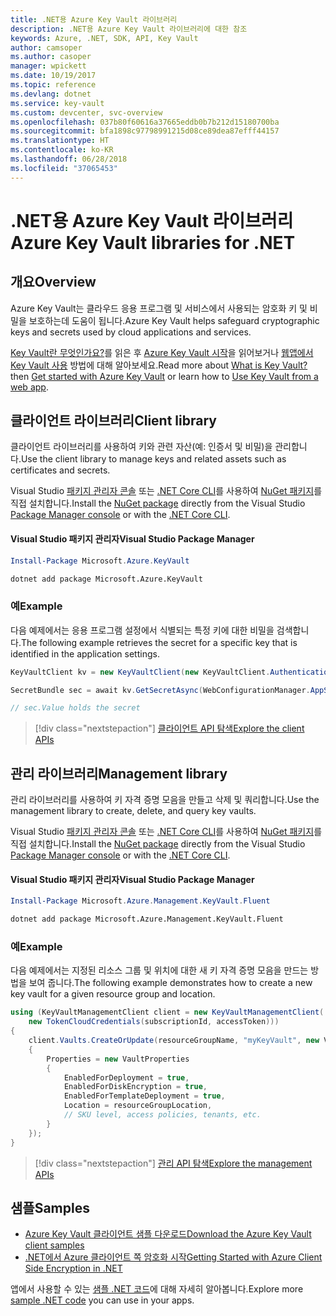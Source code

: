 ```yaml
---
title: .NET용 Azure Key Vault 라이브러리
description: .NET용 Azure Key Vault 라이브러리에 대한 참조
keywords: Azure, .NET, SDK, API, Key Vault
author: camsoper
ms.author: casoper
manager: wpickett
ms.date: 10/19/2017
ms.topic: reference
ms.devlang: dotnet
ms.service: key-vault
ms.custom: devcenter, svc-overview
ms.openlocfilehash: 037b80f60616a37665eddb0b7b212d15180700ba
ms.sourcegitcommit: bfa1898c97798991215d08ce89dea87efff44157
ms.translationtype: HT
ms.contentlocale: ko-KR
ms.lasthandoff: 06/28/2018
ms.locfileid: "37065453"
---
```

# <a name="azure-key-vault-libraries-for-net"></a><span data-ttu-id="aef96-104">.NET용 Azure Key Vault 라이브러리</span><span class="sxs-lookup"><span data-stu-id="aef96-104">Azure Key Vault libraries for .NET</span></span>

## <a name="overview"></a><span data-ttu-id="aef96-105">개요</span><span class="sxs-lookup"><span data-stu-id="aef96-105">Overview</span></span>

<span data-ttu-id="aef96-106">Azure Key Vault는 클라우드 응용 프로그램 및 서비스에서 사용되는 암호화 키 및 비밀을 보호하는데 도움이 됩니다.</span><span class="sxs-lookup"><span data-stu-id="aef96-106">Azure Key Vault helps safeguard cryptographic keys and secrets used by cloud applications and services.</span></span>

<span data-ttu-id="aef96-107">[Key Vault란 무엇인가요?](/azure/key-vault/key-vault-whatis)를 읽은 후 [Azure Key Vault 시작](/azure/key-vault/key-vault-get-started)을 읽어보거나 [웹앱에서 Key Vault 사용](/azure/key-vault/key-vault-use-from-web-application) 방법에 대해 알아보세요.</span><span class="sxs-lookup"><span data-stu-id="aef96-107">Read more about [What is Key Vault?](/azure/key-vault/key-vault-whatis) then [Get started with Azure Key Vault](/azure/key-vault/key-vault-get-started) or learn how to [Use Key Vault from a web app](/azure/key-vault/key-vault-use-from-web-application).</span></span>

## <a name="client-library"></a><span data-ttu-id="aef96-108">클라이언트 라이브러리</span><span class="sxs-lookup"><span data-stu-id="aef96-108">Client library</span></span>

<span data-ttu-id="aef96-109">클라이언트 라이브러리를 사용하여 키와 관련 자산(예: 인증서 및 비밀)을 관리합니다.</span><span class="sxs-lookup"><span data-stu-id="aef96-109">Use the client library to manage keys and related assets such as certificates and secrets.</span></span>

<span data-ttu-id="aef96-110">Visual Studio [패키지 관리자 콘솔][PackageManager] 또는 [.NET Core CLI][DotNetCLI]를 사용하여 [NuGet 패키지](https://www.nuget.org/packages/Microsoft.Azure.KeyVault)를 직접 설치합니다.</span><span class="sxs-lookup"><span data-stu-id="aef96-110">Install the [NuGet package](https://www.nuget.org/packages/Microsoft.Azure.KeyVault) directly from the Visual Studio [Package Manager console][PackageManager] or with the [.NET Core CLI][DotNetCLI].</span></span>

#### <a name="visual-studio-package-manager"></a><span data-ttu-id="aef96-111">Visual Studio 패키지 관리자</span><span class="sxs-lookup"><span data-stu-id="aef96-111">Visual Studio Package Manager</span></span>

```powershell
Install-Package Microsoft.Azure.KeyVault
```

```bash
dotnet add package Microsoft.Azure.KeyVault
```

### <a name="example"></a><span data-ttu-id="aef96-112">예</span><span class="sxs-lookup"><span data-stu-id="aef96-112">Example</span></span>

<span data-ttu-id="aef96-113">다음 예제에서는 응용 프로그램 설정에서 식별되는 특정 키에 대한 비밀을 검색합니다.</span><span class="sxs-lookup"><span data-stu-id="aef96-113">The following example retrieves the secret for a specific key that is identified in the application settings.</span></span>

```csharp
KeyVaultClient kv = new KeyVaultClient(new KeyVaultClient.AuthenticationCallback(securityToken));

SecretBundle sec = await kv.GetSecretAsync(WebConfigurationManager.AppSettings["SecretUri"]);

// sec.Value holds the secret
```

> [!div class="nextstepaction"]
> [<span data-ttu-id="aef96-114">클라이언트 API 탐색</span><span class="sxs-lookup"><span data-stu-id="aef96-114">Explore the client APIs</span></span>](/dotnet/api/overview/azure/keyvault/client)

## <a name="management-library"></a><span data-ttu-id="aef96-115">관리 라이브러리</span><span class="sxs-lookup"><span data-stu-id="aef96-115">Management library</span></span>

<span data-ttu-id="aef96-116">관리 라이브러리를 사용하여 키 자격 증명 모음을 만들고 삭제 및 쿼리합니다.</span><span class="sxs-lookup"><span data-stu-id="aef96-116">Use the management library to create, delete, and query key vaults.</span></span>

<span data-ttu-id="aef96-117">Visual Studio [패키지 관리자 콘솔][PackageManager] 또는 [.NET Core CLI][DotNetCLI]를 사용하여 [NuGet 패키지](https://www.nuget.org/packages/Microsoft.Azure.Management.KeyVault.Fluent)를 직접 설치합니다.</span><span class="sxs-lookup"><span data-stu-id="aef96-117">Install the [NuGet package](https://www.nuget.org/packages/Microsoft.Azure.Management.KeyVault.Fluent) directly from the Visual Studio [Package Manager console][PackageManager] or with the [.NET Core CLI][DotNetCLI].</span></span>

#### <a name="visual-studio-package-manager"></a><span data-ttu-id="aef96-118">Visual Studio 패키지 관리자</span><span class="sxs-lookup"><span data-stu-id="aef96-118">Visual Studio Package Manager</span></span>

```powershell
Install-Package Microsoft.Azure.Management.KeyVault.Fluent
```

```bash
dotnet add package Microsoft.Azure.Management.KeyVault.Fluent
```

### <a name="example"></a><span data-ttu-id="aef96-119">예</span><span class="sxs-lookup"><span data-stu-id="aef96-119">Example</span></span>

<span data-ttu-id="aef96-120">다음 예제에서는 지정된 리소스 그룹 및 위치에 대한 새 키 자격 증명 모음을 만드는 방법을 보여 줍니다.</span><span class="sxs-lookup"><span data-stu-id="aef96-120">The following example demonstrates how to create a new key vault for a given resource group and location.</span></span>

```csharp
using (KeyVaultManagementClient client = new KeyVaultManagementClient(
    new TokenCloudCredentials(subscriptionId, accessToken)))
{
    client.Vaults.CreateOrUpdate(resourceGroupName, "myKeyVault", new VaultCreateOrUpdateParameters
    {
        Properties = new VaultProperties
        {
            EnabledForDeployment = true,
            EnabledForDiskEncryption = true,
            EnabledForTemplateDeployment = true,
            Location = resourceGroupLocation,
            // SKU level, access policies, tenants, etc.
        }
    });
}
```

> [!div class="nextstepaction"]
> [<span data-ttu-id="aef96-121">관리 API 탐색</span><span class="sxs-lookup"><span data-stu-id="aef96-121">Explore the management APIs</span></span>](/dotnet/api/overview/azure/keyvault/management)

## <a name="samples"></a><span data-ttu-id="aef96-122">샘플</span><span class="sxs-lookup"><span data-stu-id="aef96-122">Samples</span></span>

* [<span data-ttu-id="aef96-123">Azure Key Vault 클라이언트 샘플 다운로드</span><span class="sxs-lookup"><span data-stu-id="aef96-123">Download the Azure Key Vault client samples</span></span>](https://www.microsoft.com/download/details.aspx?id=45343)
* [<span data-ttu-id="aef96-124">.NET에서 Azure 클라이언트 쪽 암호화 시작</span><span class="sxs-lookup"><span data-stu-id="aef96-124">Getting Started with Azure Client Side Encryption in .NET</span></span>](https://azure.microsoft.com/resources/samples/storage-dotnet-client-side-encryption/)


<span data-ttu-id="aef96-125">앱에서 사용할 수 있는 [샘플 .NET 코드](https://azure.microsoft.com/resources/samples/?platform=dotnet)에 대해 자세히 알아봅니다.</span><span class="sxs-lookup"><span data-stu-id="aef96-125">Explore more [sample .NET code](https://azure.microsoft.com/resources/samples/?platform=dotnet) you can use in your apps.</span></span>

[PackageManager]: https://docs.microsoft.com/nuget/tools/package-manager-console
[DotNetCLI]: https://docs.microsoft.com/dotnet/core/tools/dotnet-add-package
